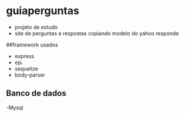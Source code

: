 # guiaperguntas 
- projeto de estudo 
- site de perguntas e respostas copiando modelo do yahoo responde 

##framework usados
- express
- ejs
- sequelize
- body-parser

## Banco de dados
-Mysql
